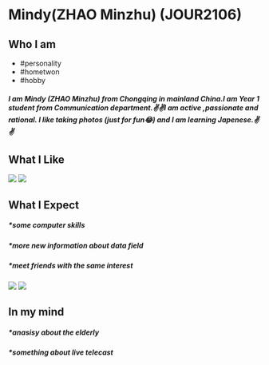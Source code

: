 # Mindy(ZHAO Minzhu) (JOUR2106)
## Who I am
* #personality
* #hometwon
* #hobby
#####    I am Mindy (ZHAO Minzhu) from Chongqing in mainland China.I am Year 1 student from Communication department.✌️✌️I am  active ,passionate and rational. I like taking  photos (just for fun😂) and I am  learning Japenese.✌️✌️
## What I Like
![](http://s3img.city.sina.com.cn/xiancheng/common/thumbnail/0/0c0eaff20b58b190c71099f77feaa13b.jpg)
![](https://images1.epochhk.com/pictures/91445/%E6%9C%89%E6%9C%BA%E5%86%9C%E7%94%9C%E5%93%811@1200x1200.jpg)
## What I Expect
##### *some computer skills
##### *more new information about data field
##### *meet friends with the same interest
![](https://cdn.lifehack.org/wp-content/uploads/2018/09/computer-skills-1024x768.jpeg)
![](http://www.bmmguru.in/wp-content/uploads/2018/08/Big-Data-Terms-you-should-know.jpg)
## In my mind
##### *anasisy about the elderly
##### *something about live telecast

